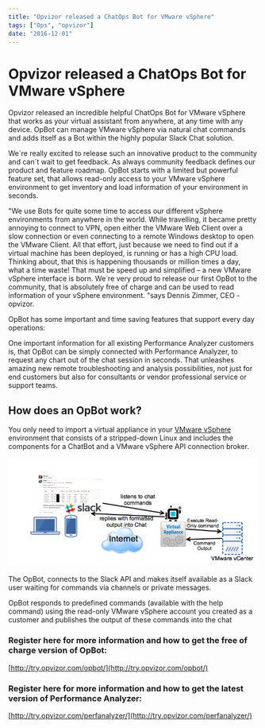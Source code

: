 ```yaml
---
title: "Opvizor released a ChatOps Bot for VMware vSphere"
tags: ["Ops", "opvizor"]
date: "2016-12-01"
---
```


# Opvizor released a ChatOps Bot for VMware vSphere

Opvizor released an incredible helpful ChatOps Bot for VMware vSphere that works as your virtual assistant from anywhere, at any time with any device. OpBot can manage VMware vSphere via natural chat commands and adds itself as a Bot within the highly popular Slack Chat solution. 

We´re really excited to release such an innovative product to the community and can´t wait to get feedback. As always community feedback defines our product and feature roadmap. OpBot starts with a limited but powerful feature set, that allows read-only access to your VMware vSphere environment to get inventory and load information of your environment in seconds.

"We use Bots for quite some time to access our different vSphere environments from anywhere in the world. While travelling, it became pretty annoying to connect to VPN, open either the VMware Web Client over a slow connection or even connecting to a remote Windows desktop to open the VMware Client. All that effort, just because we need to find out if a virtual machine has been deployed, is running or has a high CPU load. Thinking about, that this is happening thousands or million times a day, what a time waste! That must be speed up and simplified – a new VMware vSphere interface is born. We´re very proud to release our first OpBot to the community, that is absolutely free of charge and can be used to read information of your vSphere environment. "says Dennis Zimmer, CEO - opvizor.

OpBot has some important and time saving features that support every day operations:

One important information for all existing Performance Analyzer customers is, that OpBot can be simply connected with Performance Analyzer, to request any chart out of the chat session in seconds. That unleashes amazing new remote troubleshooting and analysis possibilities, not just for end customers but also for consultants or vendor professional service or support teams.

## How does an OpBot work?

You only need to import a virtual appliance in your [VMware vSphere](http://www.vmware.com/products/vsphere.html) environment that consists of a stripped-down Linux and includes the components for a ChatBot and a VMware vSphere API connection broker.

![ChatOps Bot](/images/blog/OpBot-graphic.png)

The OpBot, connects to the Slack API and makes itself available as a Slack user waiting for commands via channels or private messages.

OpBot responds to predefined commands (available with the help command) using the read-only VMware vSphere account you created as a customer and publishes the output of these commands into the chat

### Register here for more information and how to get the free of charge version of OpBot:

[http://try.opvizor.com/opbot/](http://try.opvizor.com/opbot/)

### Register here for more information and how to get the latest version of Performance Analyzer:

[http://try.opvizor.com/perfanalyzer/](http://try.opvizor.com/perfanalyzer/)
